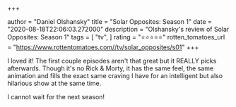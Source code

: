 +++

author = "Daniel Olshansky"
title = "Solar Opposites: Season 1"
date = "2020-08-18T22:06:03.272000"
description = "Olshansky's review of Solar Opposites: Season 1"
tags = [
    "tv",
]
rating = "⭐⭐⭐⭐⭐"
rotten_tomatoes_url = "https://www.rottentomatoes.com//tv/solar_opposites/s01"
+++

I loved it! The first couple episodes aren't that great but it REALLY picks afterwards. Though it's no Rick & Morty, it has the same feel, the same animation and fills the exact same craving I have for an intelligent but also hilarious show at the same time.

I cannot wait for the next season!


